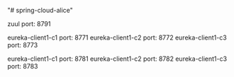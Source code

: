"# spring-cloud-alice" 

zuul port: 8791

eureka-client1-c1 port: 8771
eureka-client1-c2 port: 8772
eureka-client1-c3 port: 8773

eureka-client1-c1 port: 8781
eureka-client1-c2 port: 8782
eureka-client1-c3 port: 8783
